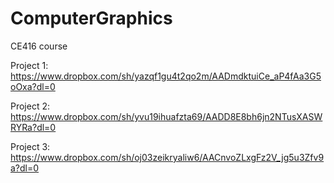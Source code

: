 # ComputerGraphics
CE416 course

Project 1: https://www.dropbox.com/sh/yazqf1gu4t2qo2m/AADmdktuiCe_aP4fAa3G5oOxa?dl=0

Project 2: https://www.dropbox.com/sh/yvu19ihuafzta69/AADD8E8bh6jn2NTusXASWRYRa?dl=0

Project 3: https://www.dropbox.com/sh/oj03zeikryaliw6/AACnvoZLxgFz2V_jg5u3Zfv9a?dl=0
